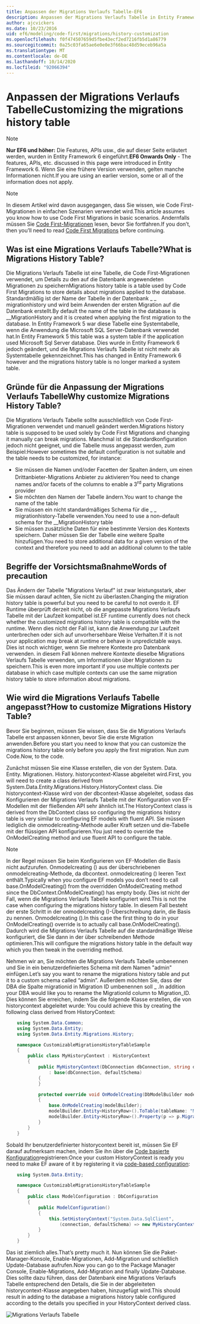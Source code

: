 ```yaml
---
title: Anpassen der Migrations Verlaufs Tabelle-EF6
description: Anpassen der Migrations Verlaufs Tabelle in Entity Framework 6
author: ajcvickers
ms.date: 10/23/2016
uid: ef6/modeling/code-first/migrations/history-customization
ms.openlocfilehash: f0f474507659d5fbe43ecf2ed7216fb5d1a86779
ms.sourcegitcommit: 0a25c03fa65ae6e0e0e3f66bac48d59eceb96a5a
ms.translationtype: MT
ms.contentlocale: de-DE
ms.lasthandoff: 10/14/2020
ms.locfileid: "92066394"
---
```

# <a name="customizing-the-migrations-history-table"></a><span data-ttu-id="849f0-103">Anpassen der Migrations Verlaufs Tabelle</span><span class="sxs-lookup"><span data-stu-id="849f0-103">Customizing the migrations history table</span></span>
> [!NOTE]
> <span data-ttu-id="849f0-104">**Nur EF6 und höher:** Die Features, APIs usw., die auf dieser Seite erläutert werden, wurden in Entity Framework 6 eingeführt.</span><span class="sxs-lookup"><span data-stu-id="849f0-104">**EF6 Onwards Only** - The features, APIs, etc. discussed in this page were introduced in Entity Framework 6.</span></span> <span data-ttu-id="849f0-105">Wenn Sie eine frühere Version verwenden, gelten manche Informationen nicht.</span><span class="sxs-lookup"><span data-stu-id="849f0-105">If you are using an earlier version, some or all of the information does not apply.</span></span>

> [!NOTE]
> <span data-ttu-id="849f0-106">In diesem Artikel wird davon ausgegangen, dass Sie wissen, wie Code First-Migrationen in einfachen Szenarien verwendet wird.</span><span class="sxs-lookup"><span data-stu-id="849f0-106">This article assumes you know how to use Code First Migrations in basic scenarios.</span></span> <span data-ttu-id="849f0-107">Andernfalls müssen Sie [Code First-Migrationen](xref:ef6/modeling/code-first/migrations/index) lesen, bevor Sie fortfahren.</span><span class="sxs-lookup"><span data-stu-id="849f0-107">If you don’t, then you’ll need to read [Code First Migrations](xref:ef6/modeling/code-first/migrations/index) before continuing.</span></span>

## <a name="what-is-migrations-history-table"></a><span data-ttu-id="849f0-108">Was ist eine Migrations Verlaufs Tabelle?</span><span class="sxs-lookup"><span data-stu-id="849f0-108">What is Migrations History Table?</span></span>

<span data-ttu-id="849f0-109">Die Migrations Verlaufs Tabelle ist eine Tabelle, die Code First-Migrationen verwendet, um Details zu den auf die Datenbank angewendeten Migrationen zu speichern</span><span class="sxs-lookup"><span data-stu-id="849f0-109">Migrations history table is a table used by Code First Migrations to store details about migrations applied to the database.</span></span> <span data-ttu-id="849f0-110">Standardmäßig ist der Name der Tabelle in der Datenbank \_ \_ migrationhistory und wird beim Anwenden der ersten Migration auf die Datenbank erstellt.</span><span class="sxs-lookup"><span data-stu-id="849f0-110">By default the name of the table in the database is \_\_MigrationHistory and it is created when applying the first migration to the database.</span></span> <span data-ttu-id="849f0-111">In Entity Framework 5 war diese Tabelle eine Systemtabelle, wenn die Anwendung die Microsoft SQL Server-Datenbank verwendet hat.</span><span class="sxs-lookup"><span data-stu-id="849f0-111">In Entity Framework 5 this table was a system table if the application used Microsoft Sql Server database.</span></span> <span data-ttu-id="849f0-112">Dies wurde in Entity Framework 6 jedoch geändert, und die Migrations Verlaufs Tabelle ist nicht mehr als Systemtabelle gekennzeichnet.</span><span class="sxs-lookup"><span data-stu-id="849f0-112">This has changed in Entity Framework 6 however and the migrations history table is no longer marked a system table.</span></span>

## <a name="why-customize-migrations-history-table"></a><span data-ttu-id="849f0-113">Gründe für die Anpassung der Migrations Verlaufs Tabelle</span><span class="sxs-lookup"><span data-stu-id="849f0-113">Why customize Migrations History Table?</span></span>

<span data-ttu-id="849f0-114">Die Migrations Verlaufs Tabelle sollte ausschließlich von Code First-Migrationen verwendet und manuell geändert werden.</span><span class="sxs-lookup"><span data-stu-id="849f0-114">Migrations history table is supposed to be used solely by Code First Migrations and changing it manually can break migrations.</span></span> <span data-ttu-id="849f0-115">Manchmal ist die Standardkonfiguration jedoch nicht geeignet, und die Tabelle muss angepasst werden, zum Beispiel:</span><span class="sxs-lookup"><span data-stu-id="849f0-115">However sometimes the default configuration is not suitable and the table needs to be customized, for instance:</span></span>

-   <span data-ttu-id="849f0-116">Sie müssen die Namen und/oder Facetten der Spalten ändern, um einen Drittanbieter-Migrations Anbieter zu aktivieren<sup>.</sup></span><span class="sxs-lookup"><span data-stu-id="849f0-116">You need to change names and/or facets of the columns to enable a 3<sup>rd</sup> party Migrations provider</span></span>
-   <span data-ttu-id="849f0-117">Sie möchten den Namen der Tabelle ändern.</span><span class="sxs-lookup"><span data-stu-id="849f0-117">You want to change the name of the table</span></span>
-   <span data-ttu-id="849f0-118">Sie müssen ein nicht standardmäßiges Schema für die \_ \_ migrationhistory-Tabelle verwenden.</span><span class="sxs-lookup"><span data-stu-id="849f0-118">You need to use a non-default schema for the \_\_MigrationHistory table</span></span>
-   <span data-ttu-id="849f0-119">Sie müssen zusätzliche Daten für eine bestimmte Version des Kontexts speichern. Daher müssen Sie der Tabelle eine weitere Spalte hinzufügen.</span><span class="sxs-lookup"><span data-stu-id="849f0-119">You need to store additional data for a given version of the context and therefore you need to add an additional column to the table</span></span>

## <a name="words-of-precaution"></a><span data-ttu-id="849f0-120">Begriffe der Vorsichtsmaßnahme</span><span class="sxs-lookup"><span data-stu-id="849f0-120">Words of precaution</span></span>

<span data-ttu-id="849f0-121">Das Ändern der Tabelle "Migrations Verlauf" ist zwar leistungsstark, aber Sie müssen darauf achten, Sie nicht zu überlasten.</span><span class="sxs-lookup"><span data-stu-id="849f0-121">Changing the migration history table is powerful but you need to be careful to not overdo it.</span></span> <span data-ttu-id="849f0-122">EF Runtime überprüft derzeit nicht, ob die angepasste Migrations Verlaufs Tabelle mit der Laufzeit kompatibel ist.</span><span class="sxs-lookup"><span data-stu-id="849f0-122">EF runtime currently does not check whether the customized migrations history table is compatible with the runtime.</span></span> <span data-ttu-id="849f0-123">Wenn dies nicht der Fall ist, kann die Anwendung zur Laufzeit unterbrechen oder sich auf unvorhersehbare Weise Verhalten.</span><span class="sxs-lookup"><span data-stu-id="849f0-123">If it is not your application may break at runtime or behave in unpredictable ways.</span></span> <span data-ttu-id="849f0-124">Dies ist noch wichtiger, wenn Sie mehrere Kontexte pro Datenbank verwenden. in diesem Fall können mehrere Kontexte dieselbe Migrations Verlaufs Tabelle verwenden, um Informationen über Migrationen zu speichern.</span><span class="sxs-lookup"><span data-stu-id="849f0-124">This is even more important if you use multiple contexts per database in which case multiple contexts can use the same migration history table to store information about migrations.</span></span>

## <a name="how-to-customize-migrations-history-table"></a><span data-ttu-id="849f0-125">Wie wird die Migrations Verlaufs Tabelle angepasst?</span><span class="sxs-lookup"><span data-stu-id="849f0-125">How to customize Migrations History Table?</span></span>

<span data-ttu-id="849f0-126">Bevor Sie beginnen, müssen Sie wissen, dass Sie die Migrations Verlaufs Tabelle erst anpassen können, bevor Sie die erste Migration anwenden.</span><span class="sxs-lookup"><span data-stu-id="849f0-126">Before you start you need to know that you can customize the migrations history table only before you apply the first migration.</span></span> <span data-ttu-id="849f0-127">Nun zum Code.</span><span class="sxs-lookup"><span data-stu-id="849f0-127">Now, to the code.</span></span>

<span data-ttu-id="849f0-128">Zunächst müssen Sie eine Klasse erstellen, die von der System. Data. Entity. Migrationen. History. historycontext-Klasse abgeleitet wird.</span><span class="sxs-lookup"><span data-stu-id="849f0-128">First, you will need to create a class derived from System.Data.Entity.Migrations.History.HistoryContext class.</span></span> <span data-ttu-id="849f0-129">Die historycontext-Klasse wird von der dbcontext-Klasse abgeleitet, sodass das Konfigurieren der Migrations Verlaufs Tabelle mit der Konfiguration von EF-Modellen mit der fließenden API sehr ähnlich ist.</span><span class="sxs-lookup"><span data-stu-id="849f0-129">The HistoryContext class is derived from the DbContext class so configuring the migrations history table is very similar to configuring EF models with fluent API.</span></span> <span data-ttu-id="849f0-130">Sie müssen lediglich die onmodelcreating-Methode außer Kraft setzen und die-Tabelle mit der flüssigen API konfigurieren.</span><span class="sxs-lookup"><span data-stu-id="849f0-130">You just need to override the OnModelCreating method and use fluent API to configure the table.</span></span>

>[!NOTE]
> <span data-ttu-id="849f0-131">In der Regel müssen Sie beim Konfigurieren von EF-Modellen die Basis nicht aufzurufen. Onmodelcreating () aus der überschriebenen onmodelcreating-Methode, da dbcontext. onmodelcreating () leeren Text enthält.</span><span class="sxs-lookup"><span data-stu-id="849f0-131">Typically when you configure EF models you don’t need to call base.OnModelCreating() from the overridden OnModelCreating method since the DbContext.OnModelCreating() has empty body.</span></span> <span data-ttu-id="849f0-132">Dies ist nicht der Fall, wenn die Migrations Verlaufs Tabelle konfiguriert wird.</span><span class="sxs-lookup"><span data-stu-id="849f0-132">This is not the case when configuring the migrations history table.</span></span> <span data-ttu-id="849f0-133">In diesem Fall besteht der erste Schritt in der onmodelcreating ()-Überschreibung darin, die Basis zu nennen. Onmodelcreating ().</span><span class="sxs-lookup"><span data-stu-id="849f0-133">In this case the first thing to do in your OnModelCreating() override is to actually call base.OnModelCreating().</span></span> <span data-ttu-id="849f0-134">Dadurch wird die Migrations Verlaufs Tabelle auf die standardmäßige Weise konfiguriert, die Sie dann in der über schreibenden Methode optimieren.</span><span class="sxs-lookup"><span data-stu-id="849f0-134">This will configure the migrations history table in the default way which you then tweak in the overriding method.</span></span>

<span data-ttu-id="849f0-135">Nehmen wir an, Sie möchten die Migrations Verlaufs Tabelle umbenennen und Sie in ein benutzerdefiniertes Schema mit dem Namen "admin" einfügen.</span><span class="sxs-lookup"><span data-stu-id="849f0-135">Let’s say you want to rename the migrations history table and put it to a custom schema called “admin”.</span></span> <span data-ttu-id="849f0-136">Außerdem möchten Sie, dass der DBA die Spalte migrationid in Migration ID umbenennen soll \_ .</span><span class="sxs-lookup"><span data-stu-id="849f0-136">In addition your DBA would like you to rename the MigrationId column to Migration\_ID.</span></span> <span data-ttu-id="849f0-137">Dies können Sie erreichen, indem Sie die folgende Klasse erstellen, die von historycontext abgeleitet wurde:</span><span class="sxs-lookup"><span data-stu-id="849f0-137"> You could achieve this by creating the following class derived from HistoryContext:</span></span>

``` csharp
    using System.Data.Common;
    using System.Data.Entity;
    using System.Data.Entity.Migrations.History;

    namespace CustomizableMigrationsHistoryTableSample
    {
        public class MyHistoryContext : HistoryContext
        {
            public MyHistoryContext(DbConnection dbConnection, string defaultSchema)
                : base(dbConnection, defaultSchema)
            {
            }

            protected override void OnModelCreating(DbModelBuilder modelBuilder)
            {
                base.OnModelCreating(modelBuilder);
                modelBuilder.Entity<HistoryRow>().ToTable(tableName: "MigrationHistory", schemaName: "admin");
                modelBuilder.Entity<HistoryRow>().Property(p => p.MigrationId).HasColumnName("Migration_ID");
            }
        }
    }
```

<span data-ttu-id="849f0-138">Sobald Ihr benutzerdefinierter historycontext bereit ist, müssen Sie EF darauf aufmerksam machen, indem Sie ihn über die [Code basierte Konfiguration](https://msdn.com/data/jj680699)registrieren:</span><span class="sxs-lookup"><span data-stu-id="849f0-138">Once your custom HistoryContext is ready you need to make EF aware of it by registering it via [code-based configuration](https://msdn.com/data/jj680699):</span></span>

``` csharp
    using System.Data.Entity;

    namespace CustomizableMigrationsHistoryTableSample
    {
        public class ModelConfiguration : DbConfiguration
        {
            public ModelConfiguration()
            {
                this.SetHistoryContext("System.Data.SqlClient",
                    (connection, defaultSchema) => new MyHistoryContext(connection, defaultSchema));
            }
        }
    }
```

<span data-ttu-id="849f0-139">Das ist ziemlich alles.</span><span class="sxs-lookup"><span data-stu-id="849f0-139">That’s pretty much it.</span></span> <span data-ttu-id="849f0-140">Nun können Sie die Paket-Manager-Konsole, Enable-Migrationen, Add-Migration und schließlich Update-Database aufrufen.</span><span class="sxs-lookup"><span data-stu-id="849f0-140">Now you can go to the Package Manager Console, Enable-Migrations, Add-Migration and finally Update-Database.</span></span> <span data-ttu-id="849f0-141">Dies sollte dazu führen, dass der Datenbank eine Migrations Verlaufs Tabelle entsprechend den Details, die Sie in der abgeleiteten historycontext-Klasse angegeben haben, hinzugefügt wird.</span><span class="sxs-lookup"><span data-stu-id="849f0-141">This should result in adding to the database a migrations history table configured according to the details you specified in your HistoryContext derived class.</span></span>

![Migrations Verlaufs Tabelle](~/ef6/media/database.png)
